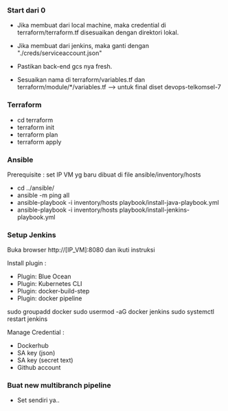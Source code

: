 ### Start dari 0 

* Jika membuat dari local machine, maka credential di terraform/terraform.tf disesuaikan dengan direktori lokal.
* Jika membuat dari jenkins, maka ganti dengan "./creds/serviceaccount.json"

* Pastikan back-end gcs nya fresh.
* Sesuaikan nama di terraform/variables.tf dan terraform/module/*/variables.tf --> untuk final diset devops-telkomsel-7

### Terraform
- cd terraform
- terraform init
- terraform plan
- terraform apply

### Ansible
Prerequisite : set IP VM yg baru dibuat di file ansible/inventory/hosts

- cd ../ansible/
- ansible -m ping all
- ansible-playbook -i inventory/hosts playbook/install-java-playbook.yml
- ansible-playbook -i inventory/hosts playbook/install-jenkins-playbook.yml


### Setup Jenkins
Buka browser http://[IP_VM]:8080 dan ikuti instruksi

Install plugin :
-	Plugin: Blue Ocean
-	Plugin: Kubernetes CLI
-	Plugin: docker-build-step
-	Plugin: docker pipeline

sudo groupadd docker
sudo usermod -aG docker jenkins
sudo systemctl restart jenkins

Manage Credential :
- Dockerhub
- SA key (json)
- SA key (secret text)
- Github account

### Buat new multibranch pipeline
- Set sendiri ya..
